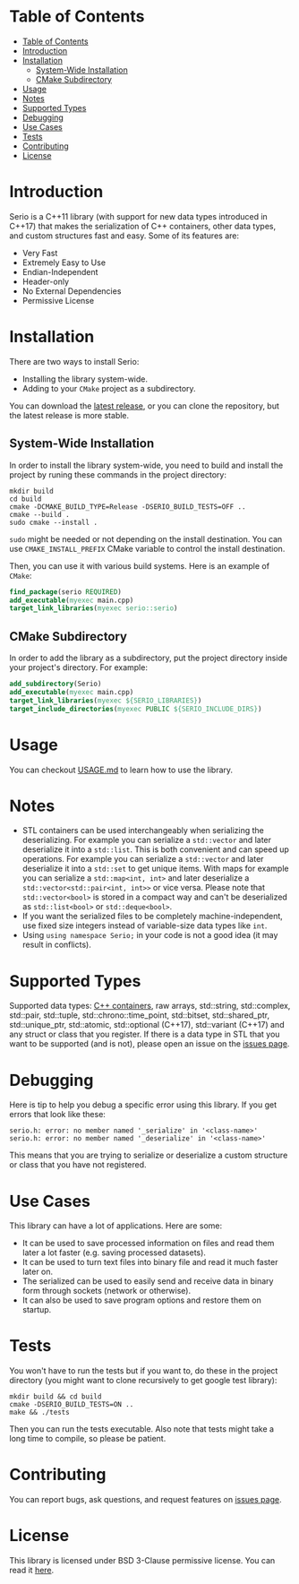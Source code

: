 # Table of Contents
- [Table of Contents](#table-of-contents)
- [Introduction](#introduction)
- [Installation](#installation)
  - [System-Wide Installation](#system-wide-installation)
  - [CMake Subdirectory](#cmake-subdirectory)
- [Usage](#usage)
- [Notes](#notes)
- [Supported Types](#supported-types)
- [Debugging](#debugging)
- [Use Cases](#use-cases)
- [Tests](#tests)
- [Contributing](#contributing)
- [License](#license)

# Introduction 
Serio is a C++11 library (with support for new data types introduced in C++17) that makes the serialization of C++ containers, other data types, and custom structures fast and easy. Some of its features are:

+ Very Fast
+ Extremely Easy to Use
+ Endian-Independent
+ Header-only
+ No External Dependencies
+ Permissive License

# Installation
There are two ways to install Serio:
+ Installing the library system-wide.
+ Adding to your `CMake` project as a subdirectory.

You can download the [latest release](https://github.com/ShahriarSS/Serio/releases/latest), or you can clone the repository, but the latest release is more stable.

## System-Wide Installation
In order to install the library system-wide, you need to build and install the project by runing these commands in the project directory:

``` shell
mkdir build
cd build
cmake -DCMAKE_BUILD_TYPE=Release -DSERIO_BUILD_TESTS=OFF ..
cmake --build .
sudo cmake --install .
```

`sudo` might be needed or not depending on the install destination. You can use `CMAKE_INSTALL_PREFIX` CMake variable to control the install destination.

Then, you can use it with various build systems. Here is an example of `CMake`:

``` cmake
find_package(serio REQUIRED)
add_executable(myexec main.cpp)
target_link_libraries(myexec serio::serio)
```

## CMake Subdirectory
In order to add the library as a subdirectory, put the project directory inside your project's directory. For example:

``` cmake
add_subdirectory(Serio)
add_executable(myexec main.cpp)
target_link_libraries(myexec ${SERIO_LIBRARIES})
target_include_directories(myexec PUBLIC ${SERIO_INCLUDE_DIRS})
```

# Usage
You can checkout [USAGE.md](USAGE.md) to learn how to use the library.

# Notes
+ STL containers can be used interchangeably when serializing the deserializing. For example you can serialize a `std::vector` and later deserialize it into a `std::list`. This is both convenient and can speed up operations. For example you can serialize a `std::vector` and later deserialize it into a `std::set` to get unique items. With maps for example you can serialize a `std::map<int, int>` and later deserialize a `std::vector<std::pair<int, int>>` or vice versa. Please note that `std::vector<bool>` is stored in a compact way and can't be deserialized as `std::list<bool>` or `std::deque<bool>`.
+ If you want the serialized files to be completely machine-independent, use fixed size integers instead of variable-size data types like `int`.
+ Using `using namespace Serio;` in your code is not a good idea (it may result in conflicts).

# Supported Types
Supported data types: [C++ containers](http://www.cplusplus.com/reference/stl/), raw arrays, std::string, std::complex, std::pair, std::tuple, std::chrono::time_point, std::bitset, std::shared_ptr, std::unique_ptr, std::atomic, std::optional (C++17), std::variant (C++17) and any struct or class that you register. If there is a data type in STL that you want to be supported (and is not), please open an issue on the [issues page](../../issues).

# Debugging
Here is tip to help you debug a specific error using this library. If you get errors that look like these:

``` log
serio.h: error: no member named '_serialize' in '<class-name>'
serio.h: error: no member named '_deserialize' in '<class-name>'
```

This means that you are trying to serialize or deserialize a custom structure or class that you have not registered.

# Use Cases
This library can have a lot of applications. Here are some:

+ It can be used to save processed information on files and read them later a lot faster (e.g. saving processed datasets).
+ It can be used to turn text files into binary file and read it much faster later on.
+ The serialized can be used to easily send and receive data in binary form through sockets (network or otherwise).
+ It can also be used to save program options and restore them on startup.

# Tests
You won't have to run the tests but if you want to, do these in the project directory (you might want to clone recursively to get google test library):

``` shell
mkdir build && cd build
cmake -DSERIO_BUILD_TESTS=ON ..
make && ./tests
```

Then you can run the tests executable. Also note that tests might take a long time to compile, so please be patient.

# Contributing
You can report bugs, ask questions, and request features on [issues page](../../issues).

# License
This library is licensed under BSD 3-Clause permissive license. You can read it [here](LICENSE.md).
